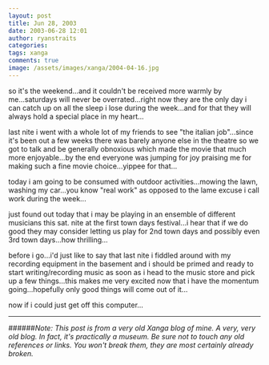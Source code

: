 ```yaml
---
layout: post
title: Jun 28, 2003
date: 2003-06-28 12:01
author: ryanstraits
categories:
tags: xanga
comments: true
image: /assets/images/xanga/2004-04-16.jpg
---
```

so it's the weekend...and it couldn't be received more warmly by me...saturdays will never be overrated...right now they are the only day i can catch up on all the sleep i lose during the week...and for that they will always hold a special place in my heart...

<!-- break -->

last nite i went with a whole lot of my friends to see "the italian job"...since it's been out a few weeks there was barely anyone else in the theatre so we got to talk and be generally obnoxious which made the movie that much more enjoyable...by the end everyone was jumping for joy praising me for making such a fine movie choice...yippee for that...

today i am going to be consumed with outdoor activities...mowing the lawn, washing my car...you know "real work" as opposed to the lame excuse i call work during the week...

just found out today that i may be playing in an ensemble of different musicians this sat. nite at the first town days festival...i hear that if we do good they may consider letting us play for 2nd town days and possibly even 3rd town days...how thrilling...

before i go...i'd just like to say that last nite i fiddled around with my recording equipment in the basement and i should be primed and ready to start writing/recording music as soon as i head to the music store and pick up a few things...this makes me very excited now that i have the momentum going...hopefully only good things will come out of it...

now if i could just get off this computer...

---

######*Note: This post is from a very old Xanga blog of mine. A very, very old blog. In fact, it's practically a museum. Be sure not to touch any old references or links. You won't break them, they are most certainly already broken.*